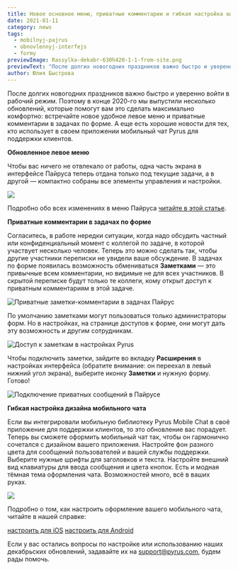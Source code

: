 ```yaml
---
title: Новое основное меню, приватные комментарии и гибкая настройка оформления мобильного чата
date: 2021-01-11
category: news
tags:
  - mobilnyj-pajrus
  - obnovlennyj-interfejs
  - formy
previewImage: Rassylka-dekabr-630h420-1-1-from-site.png
previewText: "После долгих новогодних праздников важно быстро и уверенно войти в рабочий режим. Поэтому в конце 2020-го мы выпустили несколько обновлений, которые помогут вам это сделать максимально комфортно: встречайте новое удобное левое меню и приватные комментарии в задачах по форме. А еще есть хорошие новости для тех, кто использует в своем приложении мобильный чат Pyrus для поддержки клиентов."
author: Юлия Быстрова
---
```

После долгих новогодних праздников важно быстро и уверенно войти в рабочий режим. Поэтому в конце 2020-го мы выпустили несколько обновлений, которые помогут вам это сделать максимально комфортно: встречайте новое удобное левое меню и приватные комментарии в задачах по форме. А еще есть хорошие новости для тех, кто использует в своем приложении мобильный чат Pyrus для поддержки клиентов.

**Обновленное левое меню**

Чтобы вас ничего не отвлекало от работы, одна часть экрана в интерфейсе Пайруса теперь отдана только под текущие задачи, а в другой — компактно собраны все элементы управления и настройки.

![](Sidebar-201-RU.webp)

Подробно обо всех изменениях в меню Пайруса [читайте в этой статье](https://pyrus.com/ru/blog/obnovlennaya-panel-upravleniya-v-pyrus).

**Приватные комментарии в задачах по форме**

Согласитесь, в работе нередки ситуации, когда надо обсудить частный или конфиденциальный момент с коллегой по задаче, в которой участвует несколько человек. Теперь это можно сделать так, чтобы другие участники переписки не увидели ваше обсуждение. В задачах по форме появилась возможность обмениваться **Заметками** — это привычные всем комментарии, но видимые не для всех участников. В скрытой переписке будут только те коллеги, кому открыт доступ к приватным комментариям в этой задаче.

![Приватные заметки-комментарии в задачах Пайрус](2020-12-25_18-12-04.webp)

По умолчанию заметками могут пользоваться только администраторы форм. Но в настройках, на странице доступов к форме, они могут дать эту возможность и другим сотрудникам.

![Доступ к заметкам в настройках Pyrus](zametki_2.webp)

Чтобы подключить заметки, зайдите во вкладку **Расширения** в настройках интерфейса (обратите внимание: он переехал в левый нижний угол экрана), выберите иконку **Заметки** и нужную форму. Готово!

![Подключение приватных сообщений в Пайрусе](podklyuchenie-zametok.webp)

**Гибкая настройка дизайна мобильного чата**

Если вы интегрировали мобильную библиотеку Pyrus Mobile Chat в своё приложение для поддержки клиентов, то это обновление вас порадует. Теперь вы сможете оформить мобильный чат так, чтобы он гармонично сочетался с дизайном вашего приложения. Настройте фон разного цвета для сообщений пользователей и вашей службы поддержки. Выберите нужные шрифты для заголовков и текста. Настройте внешний вид клавиатуры для ввода сообщения и цвета кнопок. Есть и модная тёмная тема оформления чата. Возможностей много, всё в ваших руках.

![](attachment.png)

Подробно о том, как настроить оформление вашего мобильного чата, читайте в нашей справке:

[настроить для iOS](https://pyrus.com/ru/help/integrations/pyrus-app-chat-ios#customize-the-chat) [настроить для Android](https://pyrus.com/ru/help/integrations/pyrus-app-chat-android#customize-the-chat)

Если у вас остались вопросы по настройке или использованию наших декабрьских обновлений, задавайте их на [support@pyrus.com](mailto:support@pyrus.com), будем рады помочь.